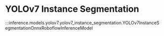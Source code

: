# YOLOv7 Instance Segmentation

:::inference.models.yolov7.yolov7_instance_segmentation.YOLOv7InstanceSegmentationOnnxRoboflowInferenceModel